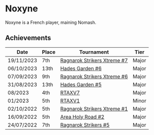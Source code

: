 # Noxyne

Noxyne is a French player, maining Nomash.

## Achievements

| Date | Place | Tournament | Tier |
| - | - | - | - |
| 19/11/2023 | 7th | [Ragnarok Strikers Xtreme #7](/inapedia/tournaments/ragna/ragnax7.md) | Major |
| 06/10/2023 | 13th | [Hades Garden #6](/inapedia/tournaments/hg/hg6.md) | Major |
| 07/09/2023 | 9th | [Ragnarok Strikers Xtreme #6](/inapedia/tournaments/ragna/ragnax6.md) | Major |
| 31/08/2023 | 13th | [Hades Garden #5](/inapedia/tournaments/hg/hg5.md) | Major |
| 08/2023 | 4th | [RTAXV7](/inapedia/tournaments/rtaxv/rtaxv7.md) | Major |
| 01/2023 | 5th | [RTAXV1](/inapedia/tournaments/rtaxv/rtaxv1.md) | Minor |
| 02/10/2022 | 5th | [Ragnarok Strikers Xtreme #1](/inapedia/tournaments/ragna/ragnax1.md) | Major |
| 16/09/2022 | 5th | [Area Holy Road #2](/inapedia/tournaments/misc/holyroad2.md) | Major |
| 24/07/2022 | 7th | [Ragnarok Strikers #5](/inapedia/tournaments/ragna/ragna5.md) | Major |
